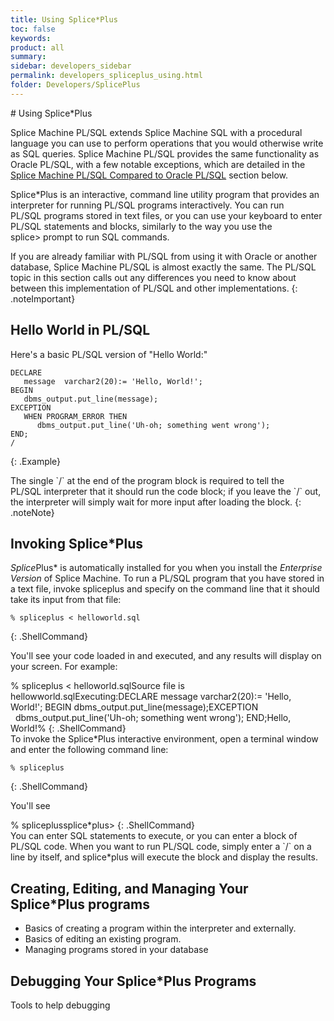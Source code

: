 ```yaml
---
title: Using Splice*Plus
toc: false
keywords:
product: all
summary:
sidebar: developers_sidebar
permalink: developers_spliceplus_using.html
folder: Developers/SplicePlus
---
```

<section>
<div class="TopicContent" data-swiftype-index="true" markdown="1">
# Using Splice*Plus

Splice Machine PL/SQL extends Splice Machine SQL with a procedural
language you can use to perform operations that you would otherwise
write as SQL queries. Splice Machine PL/SQL provides the same
functionality as Oracle PL/SQL, with a few notable exceptions, which are
detailed in the [Splice Machine PL/SQL Compared to Oracle
PL/SQL](#SplicePl) section below.

<span class="AppCommand">Splice*Plus</span> is an interactive, command
line utility program that provides an interpreter for running
PL/SQL programs interactively. You can run PL/SQL programs stored in
text files, or you can use your keyboard to enter PL/SQL statements and
blocks, similarly to the way you use the <span
class="AppCommand">splice&gt;</span> prompt to run SQL commands.

If you are already familiar with PL/SQL from using it with Oracle or
another database, Splice Machine PL/SQL is almost exactly the same. The
PL/SQL topic in this section calls out any differences you need to know
about between this implementation of PL/SQL and other implementations.
{: .noteImportant}

## Hello World in PL/SQL

Here's a basic PL/SQL version of "Hello World:"

<div class="preWrapperWide" markdown="1">

    DECLARE
       message  varchar2(20):= 'Hello, World!';
    BEGIN
       dbms_output.put_line(message);
    EXCEPTION
       WHEN PROGRAM_ERROR THEN
          dbms_output.put_line('Uh-oh; something went wrong');
    END;
    /
{: .Example}

</div>
The single `/` at the end of the program block is required to tell the
PL/SQL interpreter that it should run the code block; if you leave the
`/` out, the interpreter will simply wait for more input after loading
the block.
{: .noteNote}

## Invoking Splice*Plus

*Splice*Plus* is automatically installed for you when you install
the *Enterprise Version* of Splice Machine. To run a PL/SQL program that you have stored in a text
file, invoke <span class="AppCommand">spliceplus</span> and specify on
the command line that it should take its input from that file:

    % spliceplus < helloworld.sql
{: .ShellCommand}

You'll see your code loaded in and executed, and any results will
display on your screen. For example:

<div class="preWrapper" markdown="1">
    % spliceplus < helloworld.sqlSource file is hellowworld.sqlExecuting:DECLARE
       message  varchar2(20):= 'Hello, World!';
    BEGIN
       dbms_output.put_line(message);EXCEPTION   dbms_output.put_line('Uh-oh; something went wrong');
    END;Hello, World!%
{: .ShellCommand}

</div>
To invoke the Splice*Plus interactive environment, open a terminal
window and enter the following command line:

    % spliceplus
{: .ShellCommand}

You'll see

<div class="preWrapper" markdown="1">
    % spliceplussplice*plus>
{: .ShellCommand}

</div>
You can enter SQL statements to execute, or you can enter a block of
PL/SQL code. When you want to run PL/SQL code, simply enter a `/` on a
line by itself, and <span class="AppCommand">splice*plus</span> will
execute the block and display the results.

## Creating, Editing, and Managing Your Splice*Plus programs

* Basics of creating a program within the interpreter and externally.
* Basics of editing an existing program.
* Managing programs stored in your database

## Debugging Your Splice*Plus Programs

Tools to help debugging

</div>
</section>

